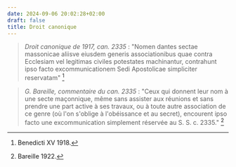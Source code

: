 ```yaml
---
date: 2024-09-06 20:02:28+02:00
draft: false
title: Droit canonique
---
```



> *Droit canonique de 1917, can. 2335* : "Nomen dantes sectae massonicae aliisve eiusdem generis associationibus quae contra Ecclesiam vel legitimas civiles potestates machinantur, contrahunt ipso facto excommunicationem Sedi Apostolicae simpliciter reservatam" [^1]

[^1]: Benedicti XV 1918.

> *G. Bareille, commentaire du can. 2335* :  "Ceux qui donnent leur nom à une secte maçonnique, même sans assister aux réunions et sans prendre une part active à ses travaux, ou à toute autre association de ce genre (où l'on s'oblige à l'obéissance et au secret), encourent ipso facto une excommunication simplement réservée au S. S. c. 2335." [^2]

[^2]: Bareille 1922.

